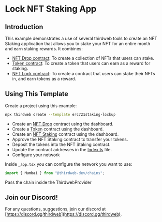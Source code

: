 # Lock NFT Staking App

## Introduction

This example demonstrates a use of several thirdweb tools to create an NFT Staking application that allows you to stake your NFT for an entire month and earn staking rewards. It combines:

- [NFT Drop contract](https://thirdweb.com/thirdweb.eth/DropERC721): To create a collection of NFTs that users can stake.
- [Token contract](https://thirdweb.com/thirdweb.eth/TokenERC20): To create a token that users can earn as a reward for staking.
- [NFT Lock contract](https://thirdweb.com/0xabbask.eth/NFTLock): To create a contract that users can stake their NFTs in, and earn tokens as a reward.

## Using This Template

Create a project using this example:

```bash
npx thirdweb create --template erc721staking-lockup
```

- Create an [NFT Drop](https://thirdweb.com/thirdweb.eth/DropERC721) contract using the dashboard.
- Create a [Token](https://thirdweb.com/thirdweb.eth/TokenERC20) contract using the dashboard.
- Create an [NFT Staking](https://thirdweb.com/0xabbask.eth/NFTLock) contract using the dashboard.
- Approve the NFT Staking contract to transfer your tokens.
- Deposit the tokens into the NFT Staking contract.
- Update the contract addresses in the [Index.ts](./const/Index.ts) file.
- Configure your network

Inside `_app.tsx` you can configure the network you want to use:

```jsx
import { Mumbai } from "@thirdweb-dev/chains";
```

Pass the chain inside the ThirdwebProvider

## Join our Discord!

For any questions, suggestions, join our discord at [https://discord.gg/thirdweb](https://discord.gg/thirdweb).